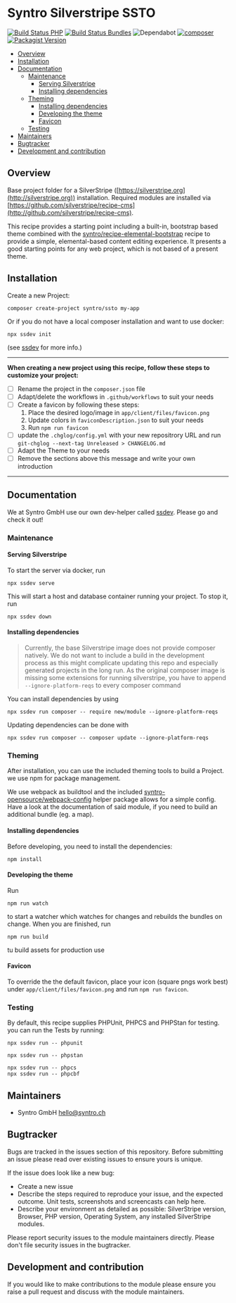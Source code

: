 # Syntro Silverstripe SSTO

[![Build Status PHP](https://img.shields.io/github/workflow/status/syntro-opensource/silverstripe-ssto/Test%20Silverstripe/master?label=Silverstripe%20Tests&logo=github)](https://github.com/syntro-opensource/silverstripe-ssto/actions?query=branch%3Amaster)
[![Build Status Bundles](https://img.shields.io/github/workflow/status/syntro-opensource/silverstripe-ssto/Test%20Theme%20Build/master?label=Buildable%20bundles&logo=github)](https://github.com/syntro-opensource/silverstripe-ssto/actions?query=branch%3Amaster)
![Dependabot](https://img.shields.io/badge/dependabot-active-brightgreen?logo=dependabot)
[![composer](https://img.shields.io/packagist/dt/syntro/ssto?color=success&logo=composer)](https://packagist.org/packages/syntro/ssto)
[![Packagist Version](https://img.shields.io/packagist/v/syntro/ssto?label=stable&logo=composer)](https://packagist.org/packages/syntro/ssto)

<!-- TOC depthFrom:2 depthTo:6 withLinks:1 updateOnSave:1 orderedList:0 -->

- [Overview](#overview)
- [Installation](#installation)
- [Documentation](#documentation)
	- [Maintenance](#maintenance)
		- [Serving Silverstripe](#serving-silverstripe)
		- [Installing dependencies](#installing-dependencies)
	- [Theming](#theming)
		- [Installing dependencies](#installing-dependencies)
		- [Developing the theme](#developing-the-theme)
		- [Favicon](#favicon)
	- [Testing](#testing)
- [Maintainers](#maintainers)
- [Bugtracker](#bugtracker)
- [Development and contribution](#development-and-contribution)

<!-- /TOC -->

## Overview

Base project folder for a SilverStripe ([https://silverstripe.org](http://silverstripe.org)) installation. Required modules are installed via [https://github.com/silverstripe/recipe-cms](http://github.com/silverstripe/recipe-cms).

This recipe provides a starting point including a built-in, bootstrap based theme
combined with the [syntro/recipe-elemental-bootstrap](https://github.com/syntro-opensource/recipe-elemental-bootstrap)
recipe to provide a simple, elemental-based content editing experience.
It presents a good starting points for any web project, which is not based of
a present theme.


## Installation
Create a new Project:
```
composer create-project syntro/ssto my-app
```
Or if you do not have a local composer installation and want to use docker:
```
npx ssdev init
```
(see [ssdev](https://github.com/syntro-opensource/ssdev) for more info.)


---
**When creating a new project using this recipe, follow these steps to customize your project:**

* [ ] Rename the project in the `composer.json` file
* [ ] Adapt/delete the workflows in `.github/workflows` to suit your needs
* [ ] Create a favicon by following these steps:
    1. Place the desired logo/image in `app/client/files/favicon.png`
    2. Update colors in `faviconDescription.json` to suit your needs
    3. Run `npm run favicon`
* [ ] update the `.chglog/config.yml` with your new repositrory URL and run `git-chglog --next-tag Unreleased > CHANGELOG.md`
* [ ] Adapt the Theme to your needs
* [ ] Remove the sections above this message and write your own introduction

---



## Documentation
We at Syntro GmbH use our own dev-helper called [ssdev](https://github.com/syntro-opensource/ssdev).
Please go and check it out!

### Maintenance
#### Serving Silverstripe
To start the server via docker, run
```
npx ssdev serve
```
This will start a host and database container running your project. To stop
it, run
```
npx ssdev down
```

#### Installing dependencies

> Currently, the base Silverstripe image does not provide composer natively.
> We do not want to include a build in the development process as this might
> complicate updating this repo and especially generated projects in the long
> run. As the original composer image is missing some extensions for running
> silverstripe, you have to append `--ignore-platform-reqs` to every composer
> command

You can install dependencies by using
```
npx ssdev run composer -- require new/module --ignore-platform-reqs
```
Updating dependencies can be done with
```
npx ssdev run composer -- composer update --ignore-platform-reqs
```

### Theming
After installation, you can use the included theming tools to build
a Project. we use npm for package management.

We use webpack as buildtool and the included
[syntro-opensource/webpack-config](https://github.com/syntro-opensource/webpack-config)
helper package allows for a simple config. Have a look at the documentation
of said module, if you need to build an additional bundle (eg. a map).

#### Installing dependencies
Before developing, you need to install the dependencies:
```
npm install
```

#### Developing the theme
Run
```
npm run watch
```
to start a watcher which watches for changes and rebuilds the bundles on change.
When you are finished, run
```
npm run build
```
tu build assets for production use

#### Favicon
To override the the default favicon, place your icon (square pngs work best)
under `app/client/files/favicon.png` and run `npm run favicon`.


### Testing
By default, this recipe supplies PHPUnit, PHPCS and PHPStan for testing. you can
run the Tests by running:
```
npx ssdev run -- phpunit
```
```
npx ssdev run -- phpstan
```
```
npx ssdev run -- phpcs
npx ssdev run -- phpcbf
```

## Maintainers
 * Syntro GmbH <hello@syntro.ch>

## Bugtracker
Bugs are tracked in the issues section of this repository. Before submitting an issue please read over
existing issues to ensure yours is unique.

If the issue does look like a new bug:

 - Create a new issue
 - Describe the steps required to reproduce your issue, and the expected outcome. Unit tests, screenshots
 and screencasts can help here.
 - Describe your environment as detailed as possible: SilverStripe version, Browser, PHP version,
 Operating System, any installed SilverStripe modules.

Please report security issues to the module maintainers directly. Please don't file security issues in the bugtracker.

## Development and contribution
If you would like to make contributions to the module please ensure you raise a pull request and discuss with the module maintainers.
